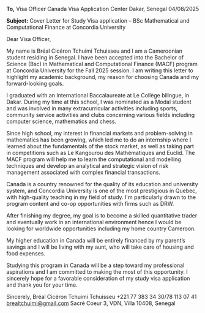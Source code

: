 **To,** 
Visa Officer 
Canada Visa Application Center 
Dakar, Senegal 
04/08/2025 

**Subject:** Cover Letter for Study Visa application – BSc Mathematical and Computational Finance at Concordia University 

Dear Visa Officer, 

My name is Bréal Cicéron Tchuimi Tchuisseu and I am a Cameroonian student residing in Senegal. I have been accepted into the Bachelor of Science (Bsc) in Mathematical and Computational Finance (MACF) program at Concordia University for the Fall 2025 session. I am writing this letter to highlight my academic background, my reason for choosing Canada and my forward-looking goals. 

I graduated with an International Baccalaureate at Le Collège bilingue, in Dakar. During my time at this school, I was nominated as a Modal student and was involved in many extracurricular activities including sports, community service activities and clubs concerning various fields including computer science, mathematics and chess. 

Since high school, my interest in financial markets and problem-solving in mathematics has been growing, which led me to do an internship where I learned about the fundamentals of the stock market, as well as taking part in competitions such as Le Kangourou des Mathématiques and Euclid. The MACF program will help me to learn the computational and modelling techniques and develop an analytical and strategic vision of risk management associated with complex financial transactions. 

Canada is a country renowned for the quality of its education and university system, and Concordia University is one of the most prestigious in Quebec, with high-quality teaching in my field of study. I'm particularly drawn to the program content and co-op opportunities with firms such as DRW. 

After finishing my degree, my goal is to become a skilled quantitative trader and eventually work in an international environment hence I would be looking for worldwide opportunities including my home country Cameroon. 

My higher education in Canada will be entirely financed by my parent’s savings and I will be living with my aunt, who will take care of housing and food expenses.

Studying this program in Canada will be a step toward my professional aspirations and I am committed to making the most of this opportunity. I sincerely hope for a favorable consideration of my study visa application and thank you for your time. 

Sincerely, 
Bréal Cicéron  Tchuimi Tchuisseu
+221 77 383 34 30/78 113 07 41 
brealtchuimi@gmail.com 
Sacré Coeur 3, VDN, Villa 10408, Senegal